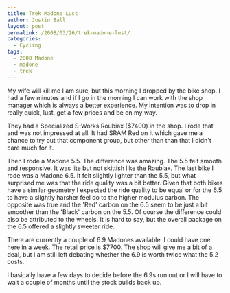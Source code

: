 ```yaml
---
title: Trek Madone Lust
author: Justin Ball
layout: post
permalink: /2008/03/26/trek-madone-lust/
categories:
  - Cycling
tags:
  - 2008 Madone
  - madone
  - trek
---
```



My wife will kill me I am sure, but this morning I dropped by the bike shop. I had a few minutes and if I go in the morning I can work with the shop manager which is always a better experience. My intention was to drop in really quick, lust, get a few prices and be on my way.

They had a Specialized S-Works Roubiax ($7400) in the shop. I rode that and was not impressed at all. It had SRAM Red on it which gave me a chance to try out that component group, but other than than that I didn't care much for it.

Then I rode a Madone 5.5. The difference was amazing. The 5.5 felt smooth and responsive. It was lite but not skittish like the Roubiax. The last bike I rode was a Madone 6.5. It felt slightly lighter than the 5.5, but what surprised me was that the ride quality was a bit better. Given that both bikes have a similar geometry I expected the ride quality to be equal or for the 6.5 to have a slightly harsher feel do to the higher modulus carbon. The opposite was true and the 'Red' carbon on the 6.5 seem to be just a bit smoother than the 'Black' carbon on the 5.5. Of course the difference could also be attributed to the wheels. It is hard to say, but the overall package on the 6.5 offered a slightly sweeter ride.

There are currently a couple of 6.9 Madones available. I could have one here in a week. The retail price is $7700. The shop will give me a bit of a deal, but I am still left debating whether the 6.9 is worth twice what the 5.2 costs.

I basically have a few days to decide before the 6.9s run out or I will have to wait a couple of months until the stock builds back up.